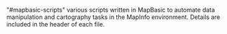 "#mapbasic-scripts" 
various scripts written in MapBasic to automate data manipulation and cartography tasks in 
the MapInfo environment. Details are included in the header of each file. 
